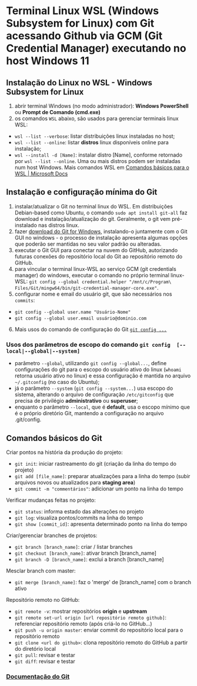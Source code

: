 # Terminal Linux WSL (Windows Subsystem for Linux) com Git acessando Github via GCM (Git Credential Manager) executando no host Windows 11

## Instalação do Linux no WSL - Windows Subsystem for Linux
1. abrir terminal Windows (no modo administrador): **Windows PowerShell** ou **Prompt de Comando (cmd.exe)**
2. os comandos `WSL` abaixo, são usados para gerenciar terminais linux WSL: 
- `wsl --list --verbose`: listar distribuições linux instaladas no host;
- `wsl --list --online`: listar **distros** linux disponíveis online para instalação;
- `wsl --install -d [Name]`: instalar distro [Name], conforme retornado por `wsl --list --online`. Uma ou mais distros podem ser instaladas num host Windows.
Mais comandos WSL em [Comandos básicos para o WSL | Microsoft Docs](https://docs.microsoft.com/pt-br/windows/wsl/basic-commands)

## Instalação e configuração mínima do Git
1. instalar/atualizar o Git no terminal linux do WSL. 
Em distribuições Debian-based como Ubuntu, o comando `sudo apt install git-all` faz download e instalação/atualização do git. Geralmente, o git vem pré-instalado nas distros linux.
2. fazer [download do Git for Windows](https://git-scm.com/download/win), instalando-o juntamente com o Git GUI no windows - o processo de instalação apresenta algumas opções que poderão ser mantidas no seu valor padrão ou alteradas. 
3. executar o Git GUI para conectar na nuvem do GitHub, autorizando futuras conexões do repositório local do Git ao repositório remoto do GitHub.
4. para vincular o terminal linux-WSL ao serviço GCM (git credentials manager) do windows, executar o comando no próprio terminal linux-WSL: `git config --global credential.helper "/mnt/c/Program\ Files/Git/mingw64/bin/git-credential-manager-core.exe"`.
5. configurar nome e email do usuário git, que são necessários nos `commits`: 
- `git config --global user.name "Usuário-Nome"`
- `git config --global user.email usuário@dominio.com`
6. Mais usos do comando de configuração do Git [`git config ...`](https://git-scm.com/book/en/v2/Getting-Started-First-Time-Git-Setup)

### Usos dos parâmetros de escopo do comando `git config  [--local|--global|--system]`
- parâmetro `--global`, utilizando `git config --global...`, define configurações do git para o escopo do usuário ativo do linux (`whoami` retorna usuário ativo no linux) e essa configuração é mantida no arquivo `~/.gitconfig` (no caso do Ubuntu);
- já o parâmetro `--system` (`git config --system...`) usa escopo do sistema, alterando o arquivo de configuração `/etc/gitconfig` que precisa de privilégio **administrativo** ou **superuser**;
- enquanto o parâmetro `--local`, que é **default**, usa o escopo mínimo que é o próprio diretório Git, mantendo a configuração no arquivo .git/config.

## Comandos básicos do Git

Criar pontos na história da produção do projeto:
- `git init`: iniciar rastreamento do git (criação da linha do tempo do projeto)
- `git add [file_name]`: preparar atualizações para a linha do tempo (subir arquivos novos ou atualizados para **staging area**)
- `git commit -m "commentários"`: adicionar um ponto na linha do tempo

Verificar mudanças feitas no projeto:
- `git status`: informa estado das alterações no projeto
- `git log`: visualiza pontos/commits na linha do tempo
- `git show [commit_id]`: apresenta determinado ponto na linha do tempo

Criar/gerenciar branches de projetos:
- `git branch [branch_name]`: criar / listar branches
- `git checkout [branch_name]`: ativar branch [branch_name]
- `git branch -D [branch_name]`: exclui a branch [branch_name]

Mesclar branch com master:
- `git merge [branch_name]`: faz o 'merge' de [branch_name] com o branch ativo

Repositório remoto no GitHub:
- `git remote -v`: mostrar repositórios **origin** e **upstream**
- `git remote set-url origin [url repositório remoto github]`: referenciar repositório remoto (após criá-lo no GitHub...)
- `git push -u origin master`: enviar commit do repositório local para o repositório remoto
- `git clone <url do github>`: clona repositório remoto do GitHub a partir do diretório local
- `git pull`: revisar e testar 
- `git diff`: revisar e testar

### [Documentação do Git](https://git-scm.com/doc)